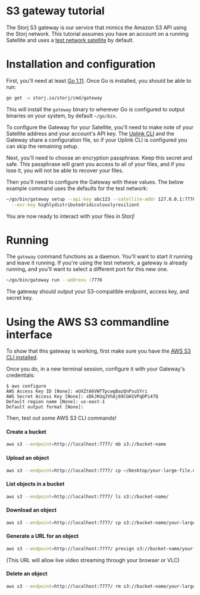 # S3 gateway tutorial

The Storj S3 gateway is our service that mimics the Amazon S3 API using the
Storj network. This tutorial assumes you have an account on a running
Satellite and uses a [test network satellite](test-network.md) by default.

# Installation and configuration

First, you'll need at least [Go 1.11](https://www.golang.org/). Once Go is
installed, you should be able to run:

```bash
go get -u storj.io/storj/cmd/gateway
```

This will install the `gateway` binary to wherever Go is configured to
output binaries on your system, by default `~/go/bin`.

To configure the Gateway for your Satellite, you'll need to make note of your
Satellite address and your account's API key. The [Uplink CLI](uplink-cli.md)
and the Gateway share a configuration file, so if your Uplink CLI is configured
you can skip the remaining setup.

Next, you'll need to choose an encryption passphrase. Keep this secret and
safe. This passphrase will grant you access to all of your files, and if you
lose it, you will not be able to recover your files.

Then you'll need to configure the Gateway with these values. The below example
command uses the defaults for the test network:

```bash
~/go/bin/gateway setup --api-key abc123 --satellite-addr 127.0.0.1:7778 \
  --enc-key highlydistributedridiculouslyresilient
```

You are now ready to interact with your files in Storj!

# Running

The `gateway` command functions as a daemon. You'll want to start it running
and leave it running. If you're using the test network, a gateway is already
running, and you'll want to select a different port for this new one.

```bash
~/go/bin/gateway run --address :7776
```

The gateway should output your S3-compatible endpoint, access key, and secret
key.

# Using the AWS S3 commandline interface

To show that this gateway is working, first make sure you have the [AWS S3 CLI
installed](https://docs.aws.amazon.com/cli/latest/userguide/installing.html).

Once you do, in a new terminal session, configure it with your Gateway's
credentials:

```
$ aws configure
AWS Access Key ID [None]: eUXZt66VWTTpcwgBazQnPsuSYri
AWS Secret Access Key [None]: xDkJKUqJVhAj69CGH1VPqDPi47Q
Default region name [None]: us-east-1
Default output format [None]:
```

Then, test out some AWS S3 CLI commands!

#### Create a bucket

```bash
aws s3 --endpoint=http://localhost:7777/ mb s3://bucket-name
```

#### Upload an object

```bash
aws s3 --endpoint=http://localhost:7777/ cp ~/Desktop/your-large-file.mp4 s3://bucket-name
```

#### List objects in a bucket

```bash
aws s3 --endpoint=http://localhost:7777/ ls s3://bucket-name/
```

#### Download an object

```bash
aws s3 --endpoint=http://localhost:7777/ cp s3://bucket-name/your-large-file.mp4 ~/Desktop/your-large-file.mp4
```

#### Generate a URL for an object

```bash
aws s3 --endpoint=http://localhost:7777/ presign s3://bucket-name/your-large-file.mp4
```

(This URL will allow live video streaming through your browser or VLC)

#### Delete an object

```bash
aws s3 --endpoint=http://localhost:7777/ rm s3://bucket-name/your-large-file.mp4
```
